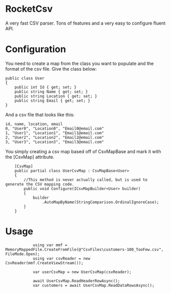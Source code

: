 # RocketCsv
A very fast CSV parser. Tons of features and a very easy to configure fluent API.

# Configuration
You need to create a map from the class you want to populate and the format of the csv file. Give the class below:

```
public class User
{
    public int Id { get; set; }
    public string Name { get; set; }
    public string Location { get; set; }
    public string Email { get; set; }
}
```

And a csv file that looks like this:

```
id, name, location, email
0, "User0", "Location0", "Email0@email.com"
1, "User1", "Location1", "Email1@email.com"
2, "User2", "Location2", "Email2@email.com"
3, "User3", "Location3", "Email3@email.com"

```

You simply creating a csv map based off of CsvMapBase<T> and mark it with the [CsvMap] attribute.

```
    [CsvMap]
    public partial class UserCsvMap : CsvMapBase<User>
    {
        //This method is never actually called, but is used to generate the CSV mapping code.
        public void Configure(ICsvMapBuilder<User> builder)
        {
            builder
                .AutoMapByName(StringComparison.OrdinalIgnoreCase);
        }
    }
```

# Usage

```
            using var mmf = MemoryMappedFile.CreateFromFile(@"CsvFiles\customers-100_TooFew.csv", FileMode.Open);
            using var csvReader = new CsvReader(mmf.CreateViewStream());

            var userCsvMap = new UserCsvMap(csvReader);

            await UserCsvMap.ReadHeaderRowAsync();
            var customers = await UserCsvMap.ReadDataRowsAsync();
```
